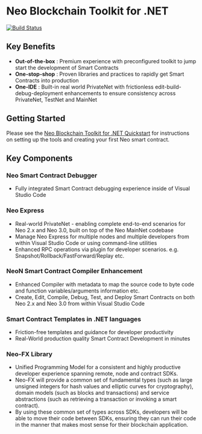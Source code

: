# Neo Blockchain Toolkit for .NET

[![Build Status](https://dev.azure.com/NGDSeattle/Public/_apis/build/status/neo-project.neo-blockchain-toolkit?branchName=master)](https://dev.azure.com/NGDSeattle/Public/_build/latest?definitionId=25&branchName=master)

## Key Benefits

- **Out-of-the-box** : Premium experience with preconfigured toolkit to jump start the development of Smart Contracts
- **One-stop-shop** : Proven libraries and practices to rapidly get Smart Contracts into production
- **One-IDE** : Built-in real world PrivateNet with frictionless edit-build-debug-deployment enhancements to ensure
  consistency across PrivateNet, TestNet and MainNet

## Getting Started

Please see the [Neo Blockchain Toolkit for .NET Quickstart](https://github.com/neo-project/neo-blockchain-toolkit/blob/master/quickstart.md)
for instructions on setting up the tools and creating your first Neo smart contract.

## Key Components

### Neo Smart Contract Debugger

- Fully integrated Smart Contract debugging experience inside of Visual Studio Code

### Neo Express

- Real-world PrivateNet - enabling complete end-to-end scenarios for Neo 2.x and Neo 3.0, built on top of the Neo MainNet codebase
- Manage Neo Express for multiple nodes and multiple developers from within Visual Studio Code or using command-line utilities
- Enhanced RPC operations via plugin for developer scenarios. e.g. Snapshot/Rollback/FastForward/Replay etc.

### NeoN Smart Contract Compiler Enhancement

- Enhanced Compiler with metadata to map the source code to byte code and function variables/arguments information etc.
- Create, Edit, Compile, Debug, Test, and Deploy Smart Contracts on both Neo 2.x and Neo 3.0 from within Visual Studio Code

### Smart Contract Templates in .NET languages

- Friction-free templates and guidance for developer productivity
- Real-World production quality Smart Contract Development in minutes

### Neo-FX Library

- Unified Programming Model for a consistent and highly productive developer experience spanning remote, node and contract SDKs.
- Neo-FX will provide a common set of fundamental types (such as large unsigned integers for hash values and elliptic curves for
  cryptography), domain models (such as blocks and transactions) and service abstractions (such as retrieving a transaction or
  invoking a smart contract).
- By using these common set of types across SDKs, developers will be able to move their code between SDKs, ensuring they can run
  their code in the manner that makes most sense for their blockchain application.
